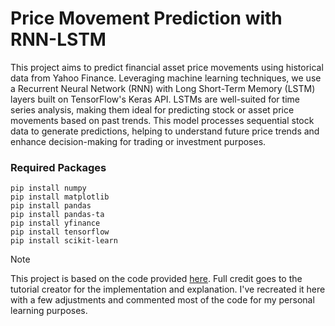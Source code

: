# Price Movement Prediction with RNN-LSTM

This project aims to predict financial asset price movements using historical data from Yahoo Finance. Leveraging machine learning techniques, we use a Recurrent Neural Network (RNN) with Long Short-Term Memory (LSTM) layers built on TensorFlow's Keras API. LSTMs are well-suited for time series analysis, making them ideal for predicting stock or asset price movements based on past trends. This model processes sequential stock data to generate predictions, helping to understand future price trends and enhance decision-making for trading or investment purposes.

### Required Packages

```
pip install numpy
pip install matplotlib
pip install pandas
pip install pandas-ta
pip install yfinance
pip install tensorflow
pip install scikit-learn
```

> [!NOTE]
> This project is based on the code provided [here](https://www.youtube.com/watch?v=hpfQE0bTeA4).
> Full credit goes to the tutorial creator for the implementation and explanation.
> I've recreated it here with a few adjustments and commented most of the code for my personal learning purposes.
